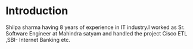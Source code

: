 # Introduction
Shilpa sharma having 8 years of experience in IT industry.I worked as Sr. Software Engineer at Mahindra satyam and handled the project  Cisco ETL ,SBI- Internet Banking etc.
